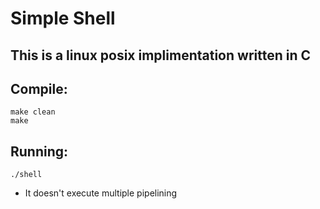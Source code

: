 # Simple Shell
## This is a linux posix implimentation written in C


## Compile:
    make clean
    make

## Running:
    ./shell

- It doesn't execute multiple pipelining
